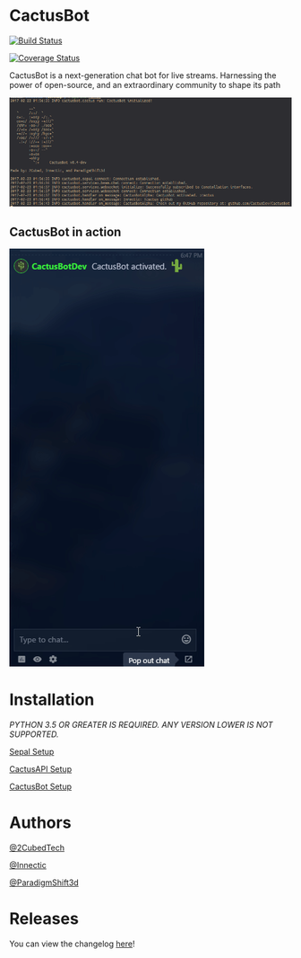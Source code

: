 # CactusBot

[![Build Status](https://travis-ci.org/CactusDev/CactusBot.svg?branch=master)](https://travis-ci.org/CactusDev/CactusBot)

[![Coverage Status](https://coveralls.io/repos/github/CactusBot/CactusBot/badge.svg?branch=master)](https://coveralls.io/github/CactusBot/CactusBot?branch=master)

CactusBot is a next-generation chat bot for live streams.
Harnessing the power of open-source, and an extraordinary community to shape its path

![screenshot of the bot running in a terminal](./assets/terminal.png)

## CactusBot in action

![gif of CactusBot running in Beam chat](./assets/action.gif)

# Installation

*PYTHON 3.5 OR GREATER IS REQUIRED. ANY VERSION LOWER IS NOT SUPPORTED.*

[Sepal Setup](https://github.com/CactusDev/Sepal)

[CactusAPI Setup](https://github.com/CactusDev/CactusAPI)

[CactusBot Setup](INSTALL.md)

# Authors

[@2CubedTech](https://twitter.com/2CubedTech)

[@Innectic](https://twitter.com/Innectic)

[@ParadigmShift3d](https://twitter.com/ParadigmShift3d)

# Releases

You can view the changelog [here](CHANGELOG.md)!
